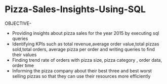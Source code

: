 # Pizza-Sales-Insights-Using-SQL
OBJECTIVE-
* Providing insights about pizza sales for the year 2015 by executing sql queries
* Identifying KPIs such as total revenue,average order value,total pizzas sold,total orders, average pizza per order and writing queries to find their values
* Finding trend rate of orders with pizza size, pizza category , order data, order time
* Informing the pizza company about their best three and best worst selling pizzas so that they can use their resources more efficiently
